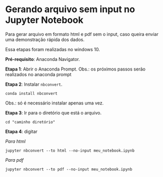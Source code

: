# Gerando arquivo sem input no Jupyter Notebook

Para gerar arquivo em formato html e pdf sem o input, caso queira enviar uma demonstração rápida dos dados.

Essa etapas foram realizadas no windows 10. 

**Pré-requisito**: Anaconda Navigator.

**Etapa 1**: Abrir o Anaconda Prompt.
Obs.: os próximos passos serão realizados no anaconda prompt

**Etapa 2**: Instalar `nbconvert`.
        
    conda install nbconvert
        
Obs.: só é necessário instalar apenas uma vez.

**Etapa 3**: Ir para o diretório que está o arquivo.

    cd "caminho diretório"
        
**Etapa 4**: digitar

_Para html_

    jupyter nbconvert --to html --no-input meu_notebook.ipynb
      
_Para pdf_

    jupyter nbconvert --to pdf --no-input meu_notebook.ipynb
        


